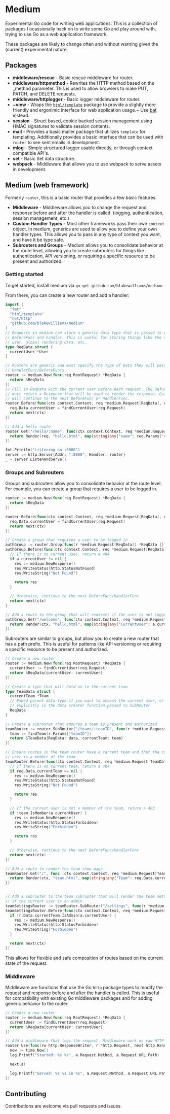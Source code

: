 # Medium

Experimental Go code for writing web applications. This is a collection of
packages I ocassionally hack on to write some Go and play around with, trying to
use Go as a web application framework.

These packages are likely to change often and without warning given the (current) experimental nature.

## Packages

- **middleware/rescue** - Basic rescue middleware for router.
- **middleware/httpmethod** - Rewrites the HTTP method based on the \_method parameter. This is used to allow browsers to make PUT, PATCH, and DELETE requests.
- **middleware/httplogger** - Basic logger middleware for router.
- ~**view** - Wraps the [`html/template`](https://golang.org/html/template/) package to provide a slightly more friendly and ergonimic interface for web application usage.~ Use [bat](https://github.com/blakewilliams/bat) instead.
- **session** - Struct based, cookie backed session management using HMAC signatures to validate session contents.
- **mail** - Provides a basic mailer package that utilizes `template` for templating. Additionally provides a basic interface that can be used with `router` to see sent emails in development.
- **mlog** - Simple structured logger usable directly, or through context compatible API's.
- **set** - Basic Set data structure.
- **webpack** - Middleware that allows you to use webpack to serve assets in development.

## Medium (web framework)

Formerly `router`, this is a basic router that provides a few basic features:

- **Middleware** - Middleware allows you to change the request and response
  before and after the handler is called. (logging, authentication, session
  management, etc.)
- **Custom Handler Types** - Most other frameworks pass their
  own `context` object. In medium, generics are used to allow you to define your
  own handler types. This allows you to pass in any type of context you want, and
  have it be type safe.
- **Subrouters and Groups** - Medium allows you to
  consolidate behavior at the route level, allowing you to create subrouters for
  things like authentication, API versioning, or requiring a specific resource
  to be present and authorized.

### Getting started

To get started, install medium via `go get github.com/blakewilliams/medium`.

From there, you can create a new router and add a handler:

```go
import (
  "fmt"
  "html/template"
  "net/http"
  "github.com/blakewilliams/medium"
)
// Requests in medium can store a generic data type that is passed to each
// BeforeFunc and handler. This is useful for storing things like the current
// user, global rendering data, etc.
type ReqData struct {
  currentUser *User
}

// Routers are generic and must specify the type of Data they will pass to
// HandlerFunc/BeforeFuncs.
router := medium.New(func(req RootRequest) *ReqData {
  return &ReqData
})
// Fill in ReqData with the current user before each request. The BeforeFunc
// must return a Response that will be used to render the response. Calling next
// will continue to the next BeforeFunc or HandlerFunc.
router.Before(func(ctx context.Context, req *medium.Request[ReqData], next medium.Next) Response{
  req.Data.currentUser = findCurrentUser(req.Request)
  return next(ctx)
})

// Add a hello route
router.Get("/hello/:name", func(ctx context.Context, req *medium.Request[ReqData]) Response {
  return Render(req, "hello.html", map[string]any{"name": req.Params["name"], "currentUser": req.Data.currentUser})
})

fmt.Println("Listening on :8080")
server := http.Server{Addr: ":8080", Handler: router}
_ = server.ListenAndServe()
```

### Groups and Subrouters

Groups and subrouters allow you to consolidate behavior at the route level. For
example, you can create a group that requires a user to be logged in.

```go
router := medium.New(func(req RootRequest) *ReqData {
  return &ReqData
})

router.Before(func(ctx context.Context, req *medium.Request[ReqData], next medium.Next) Response {
  req.Data.currentUser = findCurrentUser(req.Request)
  return next(ctx)
})

// Create a group that requires a user to be logged in
authGroup := router.Group(func(r *medium.Request[ReqData]) *ReqData {})
authGroup.Before(func(ctx context.Context, req *medium.Request[ReqData], next medium.Next) Response {
  // If there is no current user, return a 404
  if a.currentUser != nil {
    res := medium.NewResponse()
    res.WriteStatus(http.StatusNotFound)
    res.WriteString("Not Found")

    return res
  }

  // Otherwise, continue to the next BeforeFunc/HandlerFunc
  return next(ctx)
}

// Add a route to the group that will redirect if the user is not logged in
authGroup.Get("/welcome", func(ctx context.Context, req *medium.Request[ReqData]) Response {
  return Render(ctx, "hello.html", map[string]any{"CurrentUser": a.currentUser})
})
```

Subrouters are similar to groups, but allow you to create a new router that
has a path prefix. This is useful for patterns like API versioning or requiring
a specific resource to be present and authorized.

```go
// Create a new router
router := medium.New(func(req RootRequest) *ReqData {
  currentUser := findCurrentUser(req.Request)
  return &ReqData{currentUser: currentUser}
})

// Create a type that will hold on to the current team
type TeamData struct {
  currentTeam *Team
  // Embed parent data type if you want to access the current user, or pass it
  // explicitly in the data creator function passed to SubRouter
  ReqData
}

// Create a subrouter that ensures a team is present and authorized
teamRouter := router.SubRouter("/teams/:teamID", func(r *medium.Request[ReqData]) *TeamData {
  team := findTeam(r.Params["teamID"])
  return &TeamData{ReqData: data, currentTeam: team}
})

// Ensure routes in the team router have a current team and that the current
// user is a member of the team
teamRouter.Before(func(ctx context.Context, req *medium.Request[TeamData], next medium.Next) Response) Response {
  // If there is no current team, return a 404
  if req.Data.currentTeam == nil {
    res := medium.NewResponse()
    res.WriteStatus(http.StatusNotFound)
    res.WriteString("Not Found")

    return res
  }

  // If the current user is not a member of the team, return a 403
  if !team.IsMember(a.currentUser) {
    res := medium.NewResponse()
    res.WriteStatus(http.StatusForbidden)
    res.WriteString("Forbidden")

    return res
  }

  // Otherwise, continue to the next BeforeFunc/HandlerFunc
  return next(ctx)
})

// Add a route to render the team show page
teamRouter.Get("/", func (ctx context.Context, req *medium.Request[TeamData]) Response {
  return Render(ctx, "team.html", map[string]any{"Team": req.Data.currentTeam})
})


// Add a subrouter to the team subrouter that will render the team settings page
// if the current user is an admin
teamSettingsRouter := teamRouter.SubRouter("/settings", func(r *medium.Request[TeamData]) *TeamData { return r.Data })
teamSettingsRouter.Before(func(ctx context.Context, req *medium.Request[TeamData], next medium.Next) Response {
  if !r.Data.currentTeam.IsAdmin(a.currentUser) {
    res := medium.NewResponse()
    res.WriteStatus(http.StatusForbidden)
    res.WriteString("Forbidden")
  }

  return next(ctx)
})
```

This allows for flexible and safe composition of routes based on the current
state of the request.

### Middleware

Middleware are functions that use the Go `http` package types to modify the
request and response before and after the handler is called. This is useful for
compatibility with existing Go middleware packages and for adding generic
behavior to the router.

```go
// Create a new router
router := medium.New(func(req RootRequest) *ReqData {
  currentUser := findCurrentUser(req.Request)
  return &ReqData{currentUser: currentUser}
})

// Add a middleware that logs the request. Middleware work on raw HTTP types, not medium types.
router.Use(func(rw http.ResponseWriter, r *http.Request, next http.HandlerFunc) {
  now := time.Now()
  log.Printf("Started: %s %s", a.Request.Method, a.Request.URL.Path)

  next(a)

  log.Printf("Served: %s %s in %s", a.Request.Method, a.Request.URL.Path, time.Since(now))
})
```

## Contributing

Contributions are welcome via pull requests and issues.
